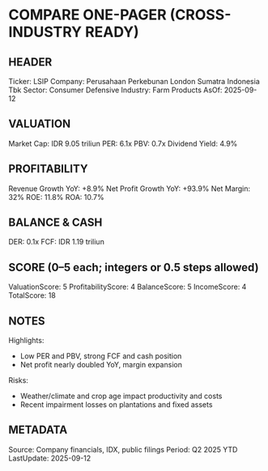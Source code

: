 # COMPARE ONE-PAGER (CROSS-INDUSTRY READY)

## HEADER
Ticker: LSIP
Company: Perusahaan Perkebunan London Sumatra Indonesia Tbk
Sector: Consumer Defensive
Industry: Farm Products
AsOf: 2025-09-12

## VALUATION
Market Cap: IDR 9.05 triliun
PER: 6.1x
PBV: 0.7x
Dividend Yield: 4.9%

## PROFITABILITY
Revenue Growth YoY: +8.9%
Net Profit Growth YoY: +93.9%
Net Margin: 32%
ROE: 11.8%
ROA: 10.7%

## BALANCE & CASH
DER: 0.1x
FCF: IDR 1.19 triliun

## SCORE (0–5 each; integers or 0.5 steps allowed)
ValuationScore: 5
ProfitabilityScore: 4
BalanceScore: 5
IncomeScore: 4
TotalScore: 18

## NOTES
Highlights:
- Low PER and PBV, strong FCF and cash position
- Net profit nearly doubled YoY, margin expansion

Risks:
- Weather/climate and crop age impact productivity and costs
- Recent impairment losses on plantations and fixed assets

## METADATA
Source: Company financials, IDX, public filings
Period: Q2 2025 YTD
LastUpdate: 2025-09-12